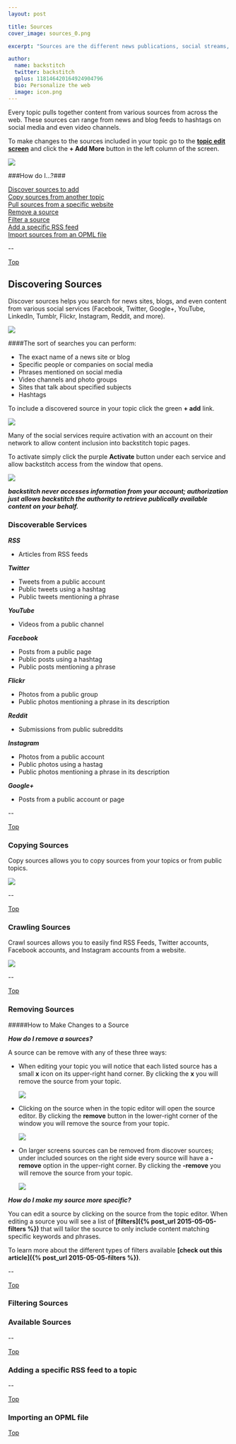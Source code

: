 ```yaml
---
layout: post

title: Sources
cover_image: sources_0.png

excerpt: "Sources are the different news publications, social streams, video channels, and more that your topic selects content from."

author:
  name: backstitch
  twitter: backstitch
  gplus: 118146420164924904796 
  bio: Personalize the web
  image: icon.png
---
```


Every topic pulls together content from various sources from across the web.  These sources can range from news and blog feeds to hashtags on social media and even video channels.  

To make changes to the sources included in your topic go to the <a href="/2015/05/19/topics/#EditingTopics" target="_blank"><b>topic edit screen</b></a> and click the **+ Add More** button in the left column of the screen.

<div class="full zoomable"><img src="/images/edit_topic_2.png"></div>

<a name='Top'></a>
###How do I...?###

[Discover sources to add](#DiscoverSources)<br />
[Copy sources from another topic](#CopySources)<br />
[Pull sources from a specific website](#CrawlSources)<br />
[Remove a source](#RemoveSources)<br />
[Filter a source](#FilterSources)<br />
[Add a specific RSS feed](#AddRssFeed)<br />
[Import sources from an OPML file](#ImportOPMLFile)<br />

--

<a name='DiscoverSources'></a>

[Top](#Top)<br />
## Discovering Sources

Discover sources helps you search for news sites, blogs, and even content from various social services (Facebook, Twitter, Google+, YouTube, LinkedIn, Tumblr, Flickr, Instagram, Reddit, and more).

<div class="full zoomable"><img src="/images/discover_sources_0.png"></div>

####The sort of searches you can perform:
- The exact name of a news site or blog
- Specific people or companies on social media
- Phrases mentioned on social media
- Video channels and photo groups
- Sites that talk about specified subjects
- Hashtags

To include a discovered source in your topic click the green **+ add** link.

<div class="full zoomable"><img src="/images/discover_sources_1.png"></div>

Many of the social services require activation with an account on their network to allow content inclusion into backstitch topic pages.  

To activate simply click the purple **Activate** button under each service and allow backstitch access from the window that opens.

<div class="full zoomable"><img src="/images/authenticate_discover.png"></div>

***backstitch never accesses information from your account; authorization just allows backstitch the authority to retrieve publically available content on your behalf.***


### Discoverable Services

***RSS***

- Articles from RSS feeds

***Twitter***

- Tweets from a public account
- Public tweets using a hashtag
- Public tweets mentioning a phrase

***YouTube***

- Videos from a public channel

***Facebook***

- Posts from a public page
- Public posts using a hashtag
- Public posts mentioning a phrase

***Flickr***

- Photos from a public group
- Public photos mentioning a phrase in its description

***Reddit***

- Submissions from public subreddits

***Instagram***

- Photos from a public account
- Public photos using a hastag
- Public photos mentioning a phrase in its description

***Google+***

- Posts from a public account or page

--

<a name='CopySources'></a>

[Top](#Top)<br />
### Copying Sources

Copy sources allows you to copy sources from your topics or from public topics.

<div class="full zoomable"><img src="/images/copy_sources.png"></div>

--

<a name='CrawlSources'></a>

[Top](#Top)<br />
### Crawling Sources

Crawl sources allows you to easily find RSS Feeds, Twitter accounts, Facebook accounts, and Instagram accounts from a website.

<div class="full zoomable"><img src="/images/crawl_sources.png"></div>


--

<a name='CrawlSources'></a>

[Top](#Top)<br />
### Removing Sources

<a name='EditingSources'></a>
#####How to Make Changes to a Source

***How do I remove a sources?***

A source can be remove with any of these three ways:

- When editing your topic you will notice that each listed source has a small **x** icon on its upper-right hand corner.  By clicking the **x** you will remove the source from your topic. 

  <div class="full zoomable"><img src="/images/edit_topic_3.png"></div>
  
- Clicking on the source when in the topic editor will open the source editor. By clicking the **remove** button in the lower-right corner of the window you will remove the source from your topic.

  <div class="full zoomable"><img src="/images/remove_source_2.png"></div>
  
- On larger screens sources can be removed from discover sources; under included sources on the right side every source will have a **-remove** option in the upper-right corner. By clicking the **-remove** you will remove the source from your topic. 

  <div class="full zoomable"><img src="/images/remove_source_3.png"></div>

***How do I make my source more specific?***

You can edit a source by clicking on the source from the topic editor.  When editing a source you will see a list of **[filters]({% post_url 2015-05-05-filters %})** that will tailor the source to only include content matching specific keywords and phrases.

To learn more about the different types of filters available **[check out this article]({% post_url 2015-05-05-filters %})**.

--

<a name='FilterSources'></a>

[Top](#Top)<br />
### Filtering Sources


<a name='SourceTypes'></a>
### Available Sources



--

<a name='AddRssFeed'></a>

[Top](#Top)<br />
### Adding a specific RSS feed to a topic

--

<a name='ImportOPMLFile'></a>

[Top](#Top)<br />
### Importing an OPML file

[Top](#Top)<br />  